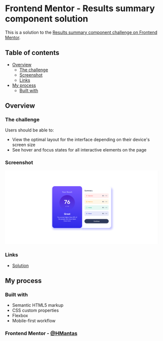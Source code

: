 # Frontend Mentor - Results summary component solution

This is a solution to the [Results summary component challenge on Frontend Mentor](https://www.frontendmentor.io/challenges/results-summary-component-CE_K6s0maV).

## Table of contents

- [Overview](#overview)
  - [The challenge](#the-challenge)
  - [Screenshot](#screenshot)
  - [Links](#links)
- [My process](#my-process)
  - [Built with](#built-with)


## Overview

### The challenge

Users should be able to:

- View the optimal layout for the interface depending on their device's screen size
- See hover and focus states for all interactive elements on the page

### Screenshot

![](./assets/images/Screenshot.png)

### Links

- [Solution](https://your-solution-url.com)

## My process

### Built with

- Semantic HTML5 markup
- CSS custom properties
- Flexbox
- Mobile-first workflow


### Frontend Mentor - [@HMantas](https://www.frontendmentor.io/profile/HMantas)


